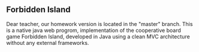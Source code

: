 ## Forbidden Island
Dear teacher, our homework version is located in the "master" branch.
This is a native java web progrom, implementation of the cooperative board game Forbidden Island, developed in Java using a clean MVC architecture without any external frameworks.
